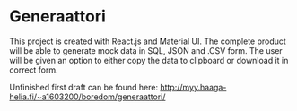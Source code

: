 # Generaattori

This project is created with React.js and Material UI. The complete product will be able to generate mock data in SQL, JSON and .CSV form. The user will be given an option to either copy the data to clipboard or download it in correct form.

Unfinished first draft can be found here: http://myy.haaga-helia.fi/~a1603200/boredom/generaattori/
